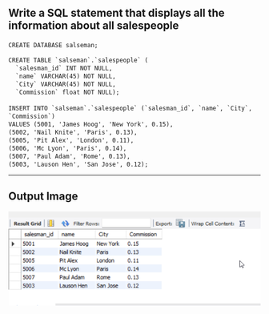 ## Write a SQL statement that displays all the information about all salespeople

```
CREATE DATABASE salseman;
```

```
CREATE TABLE `salseman`.`salespeople` (
  `salesman_id` INT NOT NULL,
  `name` VARCHAR(45) NOT NULL,
  `City` VARCHAR(45) NOT NULL,
  `Commission` float NOT NULL);

INSERT INTO `salseman`.`salespeople` (`salesman_id`, `name`, `City`, `Commission`)
VALUES (5001, 'James Hoog', 'New York', 0.15),
(5002, 'Nail Knite', 'Paris', 0.13),
(5005, 'Pit Alex', 'London', 0.11),
(5006, 'Mc Lyon', 'Paris', 0.14),
(5007, 'Paul Adam', 'Rome', 0.13),
(5003, 'Lauson Hen', 'San Jose', 0.12);

```

<hr>

## Output Image

![Output-image](salespeople.png)
